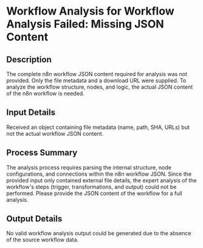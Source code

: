 # Workflow Analysis for Workflow Analysis Failed: Missing JSON Content

## Description
The complete n8n workflow JSON content required for analysis was not provided. Only the file metadata and a download URL were supplied. To analyze the workflow structure, nodes, and logic, the actual JSON content of the n8n workflow is needed.

## Input Details
Received an object containing file metadata (name, path, SHA, URLs) but not the actual workflow JSON content.

## Process Summary
The analysis process requires parsing the internal structure, node configurations, and connections within the n8n workflow JSON. Since the provided input only contained external file details, the expert analysis of the workflow's steps (trigger, transformations, and output) could not be performed. Please provide the JSON content of the workflow for a full analysis.

## Output Details
No valid workflow analysis output could be generated due to the absence of the source workflow data.
